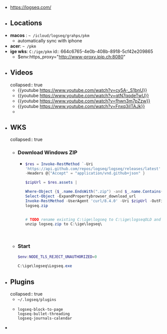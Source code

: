 - https://logseq.com/
- ## Locations
- **macos** : `~ /icloud/logseq/grahps/pkm`
	- automatically sync with iphone
- **acer**: `~ /pkm`
- **ige wks**: `C:/ige/pkm`
  id:: 664c6765-4e0b-408b-8918-5cf42e209865
	- $env:https_proxy="http://www-proxy.ipip.ch:8080"
- ## Videos
  collapsed:: true
	- {{youtube https://www.youtube.com/watch?v=cy5A-_S1bnU}}
	- {{youtube  https://www.youtube.com/watch?v=qtN7qqdeTwU}}
	- {{youtube  https://www.youtube.com/watch?v=fhwn3m7pZzw}}
	- {{youtube https://www.youtube.com/watch?v=Fnxq3iITAJk}}
	-
- ## WKS
  collapsed:: true
	- ### Download Windows ZIP
		- ``` powershell
		  $res = Invoke-RestMethod `-Uri
		  'https://api.github.com/repos/logseq/logseq/releases/latest' `
		  -Headers @{"Accept" = "application/vnd.github+json" }
		  
		  $zipUrl = $res.assets |
		  
		  Where-Object {$_.name.EndsWith(".zip") -and $_.name.Contains("-win-x64")} |
		  Select-Object -ExpandPropertybrowser_download_url
		  Invoke-RestMethod -UserAgent 'curl/8.4.0' -Uri $zipUrl -OutFile
		  logseq.zip
		  
		            
		  # TODO rename existing C:\ige\logseq to C:\ige\logseqOLD and
		  unzip logseq.zip to C:\ige\logseq\
		  
		              
		  ```
	- ### Start  
	  ``` powershell
	  $env:NODE_TLS_REJECT_UNAUTHORIZED=0
	              
	  C:\ige\logseq\Logseq.exe
	  ```
- ## Plugins
  collapsed:: true
	- `~/.logseq/plugins`
	- ``` 
	  logseq-block-to-page
	  logseq-bullet-threading
	  logseq-journals-calendar  	
	  ```
-